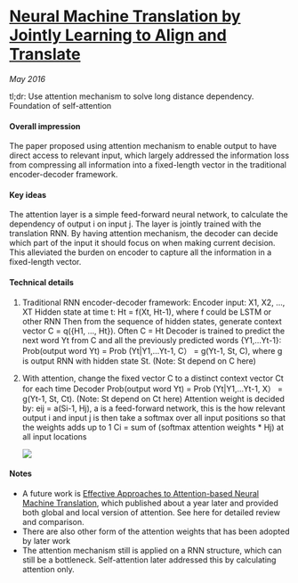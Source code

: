 # [Neural Machine Translation by Jointly Learning to Align and Translate](https://arxiv.org/abs/1409.0473)

_May 2016_

tl;dr: Use attention mechanism to solve long distance dependency. Foundation of self-attention

#### Overall impression
The paper proposed using attention mechanism to enable output to have direct access to relevant input, which largely addressed the information loss from compressing all information into a fixed-length vector in the traditional encoder-decoder framework.

#### Key ideas
The attention layer is a simple feed-forward neural network, to calculate the dependency of output i on input j. The layer is jointly trained with the translation RNN. By having attention mechanism, the decoder can decide which part of the input it should focus on when making current decision. This alleviated the burden on encoder to capture all the information in a fixed-length vector.

#### Technical details
1.	Traditional RNN encoder-decoder framework:
    Encoder input: X1, X2, …, XT
    Hidden state at time t: Ht = f(Xt, Ht-1), where f could be LSTM or other RNN
    Then from the sequence of hidden states, generate context vector C = q({H1, …, Ht}). Often C = Ht 
    Decoder is trained to predict the next word Yt from C and all the previously predicted words {Y1,…Yt-1}:
    Prob(output word Yt) = Prob (Yt|Y1,…Yt-1, C） = g(Yt-1, St, C), where g is output RNN with hidden state St. (Note: St depend on C   here)
2.	With attention, change the fixed vector C to a distinct context vector Ct for each time
    Decoder Prob(output word Yt) = Prob (Yt|Y1,…Yt-1, X） = g(Yt-1, St, Ct). (Note: St depend on Ct here)
    Attention weight is decided by:
    eij = a(Si-1, Hj), a is a feed-forward network, this is the how relevant output i and input j is
    then take a softmax over all input positions so that the weights adds up to 1
    Ci  = sum of (softmax attention weights * Hj) at all input locations
    
    
    ![](https://swethatanamala.github.io/assets/Images/machine_translation/decoder.png)
    
#### Notes
- A future work is [Effective Approaches to Attention-based Neural Machine Translation](https://arxiv.org/pdf/1508.04025.pdf), which published about a year later and provided both global and local version of attention. See here for detailed review and comparison. 
- There are also other form of the attention weights that has been adopted by later work
- The attention mechanism still is applied on a RNN structure, which can still be a bottleneck. Self-attention later addressed this by calculating attention only.
